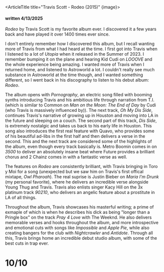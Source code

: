 <script>
    import ArticleTitle from '$lib/components/article-title.svelte';
    import { page } from '$app/stores';
    let image = $page.url.pathname + "/cover.webp"
</script>

<ArticleTitle title="Travis Scott - Rodeo (2015)" {image}>

#### written 4/13/2025

*Rodeo* by Travis Scott is my favorite album ever. I discovered it a few years back and have played it over 1400 times ever since.

I don't entirely remember how I discovered this album, but I recall wanting more of Travis from what I had heard at the time. I first got into Travis when I listened to a lot of *Utopia* when it released in the Summer of 2023. I remember bumping it on the plane and hearing Kid Cudi on *LOOOVE* and the whole experience being amazing. I wanted more of Travis when I returned home, and listened to Astroworld a lot. I couldn't really see much substance in Astroworld at the time though, and I wanted something different, so I went back in his discography to listen to his debut album: *Rodeo*.

The album opens with *Pornography*, an electric song filled with booming synths introducing Travis and his ambitious life through narration from T.I. (which is similar to Common on *Man on the Moon: The End of Day* by Cudi (who Travis is massively influenced by)). The next track, *Oh My Dis Side*, continues Travis's narrative of growing up in Houston and moving into LA in the future and sleeping on a couch. The second part of this track, *Dis Side*, is extremely nostalgic and takes us back to his early life in Houston. This song also introduces the first real feature with Quavo, who provides some of his beautiful ad-libs in the first half and then delivers a verse in the second. This and the next track are considered some of the highlights of the album, even though every track basically is. Metro Boomin comes in on *3500* to deliver an absolutely insane beat where Future provides a brilliant chorus and 2 Chainz comes in with a fantastic verse as well.

The features on *Rodeo* are consistently brilliant, with Travis bringing in Toro y Moi for a song (unexpected but we saw him on Travis's first offical mixtape, *Owl Pharoah*). The real suprise is Justin Bieber on *Maria I'm Drunk* (my personal favorite), where he delivers an incredible verse alongside Young Thug and Travis. Travis also enlists singer Kacy Hill on the 3x platinum track *90210*, who delivers an angelic feature about a prostitute in LA of all things.

Throughout the album, Travis showcases his masterful writing; a prime of exmaple of which is when he describes his dick as being "longer than a Pringle box" on the track *Pray 4 Love* with The Weeknd. He also delivers memorable verses and hooks throughout the album, and more introspective and emotional cuts with songs like *Impossible* and *Apple Pie*, while also creating bangers for the club with *Nightcrawler* and *Antidote*. Through all this, Travis brings home an incredible debut studio album, with some of the best cuts in trap ever.

# 10/10


</ArticleTitle>
